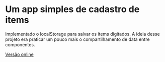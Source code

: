 # Um app simples de cadastro de items

Implementado o localStorage para salvar os items digitados. A ideia desse projeto era praticar um pouco mais o compartilhamento de data entre componentes.

[Versão online](https://cadastro-de-produtos.pages.dev/)